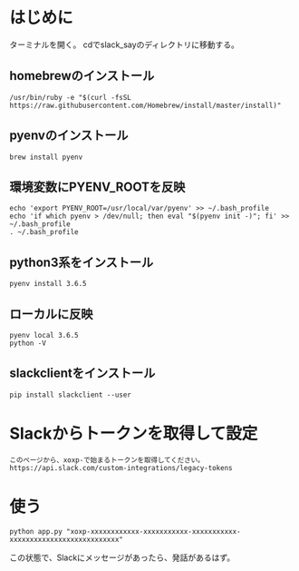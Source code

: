 # はじめに

ターミナルを開く。
cdでslack_sayのディレクトリに移動する。

## homebrewのインストール

```
/usr/bin/ruby -e "$(curl -fsSL https://raw.githubusercontent.com/Homebrew/install/master/install)"
```

## pyenvのインストール

```
brew install pyenv
```

## 環境変数にPYENV_ROOTを反映

```
echo 'export PYENV_ROOT=/usr/local/var/pyenv' >> ~/.bash_profile
echo 'if which pyenv > /dev/null; then eval "$(pyenv init -)"; fi' >> ~/.bash_profile
. ~/.bash_profile
```

## python3系をインストール

```
pyenv install 3.6.5
```

## ローカルに反映

```
pyenv local 3.6.5
python -V
```

## slackclientをインストール

```
pip install slackclient --user
```

# Slackからトークンを取得して設定

```
このページから、xoxp-で始まるトークンを取得してください。
https://api.slack.com/custom-integrations/legacy-tokens
```

# 使う

```
python app.py "xoxp-xxxxxxxxxxxx-xxxxxxxxxxx-xxxxxxxxxxx-xxxxxxxxxxxxxxxxxxxxxxxxxxx"
```

この状態で、Slackにメッセージがあったら、発話があるはず。
